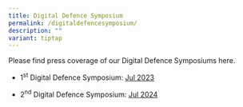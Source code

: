 ```yaml
---
title: Digital Defence Symposium
permalink: /digitaldefencesymposium/
description: ""
variant: tiptap
---
```

<p>Please find press coverage of our Digital Defence Symposiums here.</p>
<ul data-tight="true" class="tight">
<li>
<p>1<sup>st</sup> Digital Defence Symposium: <a href="/1stsymposium/" rel="noopener noreferrer nofollow" target="_blank">Jul 2023</a>
</p>
</li>
<li>
<p>2<sup>nd</sup> Digital Defence Symposium: <a href="/1stsymposium/" rel="noopener nofollow" target="_blank">Jul 2024</a>
</p>
</li>
</ul>
<p></p>